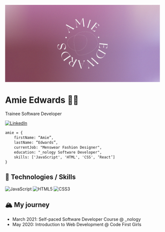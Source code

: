 ![](https://github.com/amiehannah/amiehannah/blob/main/Artboard%201.png)
# Amie Edwards 👩‍💻

Trainee Software Developer

[![LinkedIn](https://img.shields.io/badge/LinkedIn-AmieEdwards-blue)](https://www.linkedin.com/in/amie-edwards-70a19068/)

```
amie = { 
	firstName: “Amie”,
	lastName: “Edwards”,
	currentJob: "Menswear Fashion Designer",
	education: "_nology Software Developer",
	skills: ['JavaScript', 'HTML', 'CSS', ‘React’]
}

```


## 🤖 Technologies / Skills
![JavaScript](https://img.shields.io/badge/-JavaScript-F7DF1E?logo=javascript&logoColor=white&style=flat-square) 
![HTML5](https://img.shields.io/badge/-HTML5-1572B6?style=flat&logo=html5&logoColor=white&link=/)
![CSS3](https://img.shields.io/badge/-CSS3-1572B6?style=flat&logo=css3&logoColor=white&link=/)


## 🏔️ My journey 
- March 2021: Self-paced Software Developer Course @ _nology
- May 2020: Introduction to Web Development @ Code First Girls
